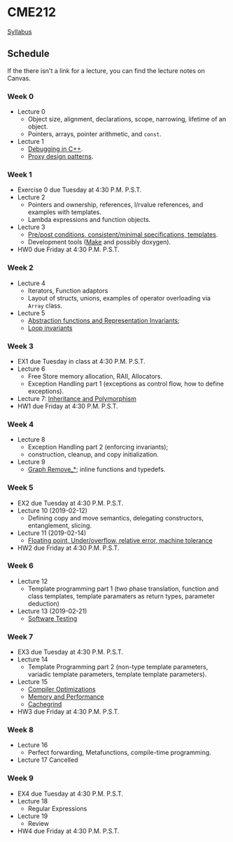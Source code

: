 # CME212
[Syllabus](https://github.com/cme212/course/blob/master/syllabus.md)

## Schedule
If the there isn't a link for a lecture, you can find the lecture notes on Canvas.
### Week 0
  - Lecture 0
    - Object size, alignment, declarations, scope, narrowing, lifetime of an object.
    - Pointers, arrays, pointer arithmetic, and `const`.
  - Lecture 1
    - [Debugging in C++](https://github.com/cme212/course/blob/master/notes/lecture-01/debugging.md).
    - [Proxy design patterns](https://github.com/cme212/course/blob/master/notes/lecture-01/proxy.md). 
### Week 1
  - Exercise 0 due Tuesday at 4:30 P.M. P.S.T.
 - Lecture 2
   - Pointers and ownership, references, l/rvalue references, and
     examples with templates. 
   - Lambda expressions and function objects.
 - Lecture 3
   - [Pre/post conditions, consistent/minimal specifications,
     templates](https://github.com/cme212/course/blob/master/notes/lecture-03/specifications.md). 
   - Development tools ([Make](https://github.com/cme212/course/blob/master/notes/lecture-03/make.md) and possibly doxygen).
 - HW0 due Friday at 4:30 P.M. P.S.T.
### Week 2
 - Lecture 4
   - Iterators, Function adaptors
   - Layout of structs, unions, examples of
   operator overloading via `Array` class.
 - Lecture 5
   - [Abstraction functions and Representation Invariants](https://github.com/cme212/course/blob/master/notes/lecture-05/abstractions.md); 
   - [Loop invariants](https://github.com/cme212/course/blob/master/notes/lecture-05/loop_invariants.md)
### Week 3
 - EX1  due Tuesday in class at 4:30 P.M. P.S.T.
 - Lecture 6 
   - Free Store memory allocation, RAII, Allocators. 
   - Exception Handling part 1 (exceptions as control flow, how to define exceptions).
 - Lecture 7: [Inheritance and Polymorphism](https://github.com/cme212/course/blob/master/notes/lecture-07/inheritance.md)
 - HW1 due Friday at 4:30 P.M. P.S.T.
### Week 4
 - Lecture 8 
   - Exception Handling part 2 (enforcing invariants); 
   - construction, cleanup, and copy initialization.
 - Lecture 9
   - [Graph Remove_*](https://github.com/cme212/course/blob/master/notes/lecture-09/remove.md); inline functions and typedefs.
### Week 5
 - EX2 due Tuesday at 4:30 P.M. P.S.T.
 - Lecture 10 (2019-02-12) 
   - Defining copy and move semantics, delegating constructors, entanglement, slicing.
 - Lecture 11 (2019-02-14) 
   - [Floating point, Under/overflow, relative error, machine tolerance](https://github.com/cme212/course/blob/master/notes/lecture-11/float.md)
 - HW2 due Friday at 4:30 P.M. P.S.T.
### Week 6
 - Lecture 12 
   - Template programming part 1 (two phase translation, function and class templates, template paramaters as return types, parameter deduction)
 - Lecture 13 (2019-02-21)
   - [Software Testing](https://github.com/cme212/course/blob/master/notes/lecture-13/testing.md)
### Week 7
 - EX3 due Tuesday at 4:30 P.M. P.S.T.
 - Lecture 14
   - Template Programming part 2
     (non-type template parameters, variadic template parameters, template template parameters).
 - Lecture 15
   - [Compiler Optimizations](https://github.com/cme212/course/blob/master/notes/lecture-15/optimization.md)
   - [Memory and Performance](https://github.com/cme212/course/blob/master/notes/lecture-15/memory.md)
   - [Cachegrind](https://github.com/cme212/course/blob/master/notes/lecture-15/memory.md#cachegrind)
 - HW3 due Friday at 4:30 P.M. P.S.T.
### Week 8
 - Lecture 16
   - Perfect forwarding, Metafunctions, compile-time programming. 
 - Lecture 17
    Cancelled
### Week 9
 - EX4 due Tuesday at 4:30 P.M. P.S.T.
 - Lecture 18
   - Regular Expressions
 - Lecture 19
   - Review
 - HW4 due Friday at 4:30 P.M. P.S.T.















